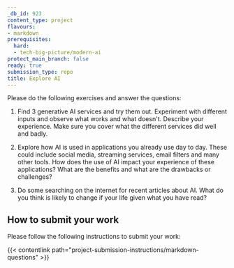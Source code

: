 ```yaml
---
_db_id: 923
content_type: project
flavours:
- markdown
prerequisites:
  hard:
  - tech-big-picture/modern-ai
protect_main_branch: false
ready: true
submission_type: repo
title: Explore AI
---
```


Please do the following exercises and answer the questions:

1. Find 3 generative AI services and try them out. Experiment with different inputs and observe what works and what doesn't. Describe your experience. Make sure you cover what the different services did well and badly.

2. Explore how AI is used in applications you already use day to day. These could include social media, streaming services, email filters and many other tools. How does the use of AI impact your experience of these applications? What are the benefits and what are the drawbacks or challenges?

3. Do some searching on the internet for recent articles about AI. What do you think is likely to change if your life given what you have read? 

## How to submit your work

Please follow the following instructions to submit your work:

{{< contentlink path="project-submission-instructions/markdown-questions" >}}